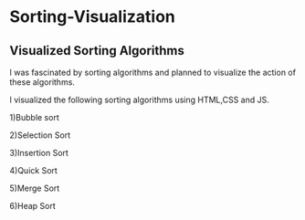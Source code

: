 # Sorting-Visualization
## Visualized Sorting Algorithms

I was fascinated by sorting algorithms and planned to visualize the action of these algorithms.

I visualized the following sorting algorithms using HTML,CSS and JS.

1)Bubble sort

2)Selection Sort

3)Insertion Sort

4)Quick Sort

5)Merge Sort

6)Heap Sort


